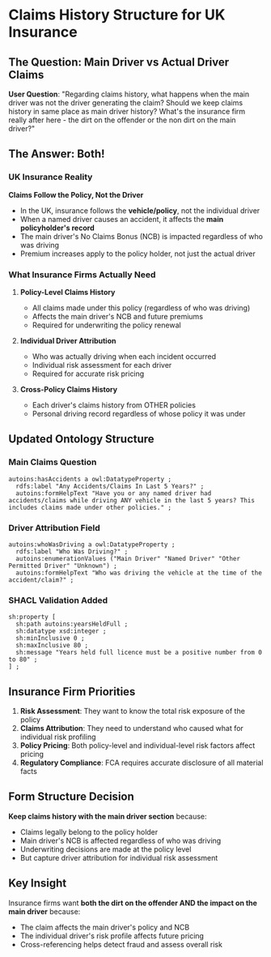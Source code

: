 # Claims History Structure for UK Insurance

## The Question: Main Driver vs Actual Driver Claims

**User Question**: "Regarding claims history, what happens when the main driver was not the driver generating the claim? Should we keep claims history in same place as main driver history? What's the insurance firm really after here - the dirt on the offender or the non dirt on the main driver?"

## The Answer: Both!

### UK Insurance Reality

**Claims Follow the Policy, Not the Driver**
- In the UK, insurance follows the **vehicle/policy**, not the individual driver
- When a named driver causes an accident, it affects the **main policyholder's record**
- The main driver's No Claims Bonus (NCB) is impacted regardless of who was driving
- Premium increases apply to the policy holder, not just the actual driver

### What Insurance Firms Actually Need

1. **Policy-Level Claims History**
   - All claims made under this policy (regardless of who was driving)
   - Affects the main driver's NCB and future premiums
   - Required for underwriting the policy renewal

2. **Individual Driver Attribution**
   - Who was actually driving when each incident occurred
   - Individual risk assessment for each driver
   - Required for accurate risk pricing

3. **Cross-Policy Claims History**
   - Each driver's claims history from OTHER policies
   - Personal driving record regardless of whose policy it was under

## Updated Ontology Structure

### Main Claims Question
```turtle
autoins:hasAccidents a owl:DatatypeProperty ;
  rdfs:label "Any Accidents/Claims In Last 5 Years?" ;
  autoins:formHelpText "Have you or any named driver had accidents/claims while driving ANY vehicle in the last 5 years? This includes claims made under other policies." ;
```

### Driver Attribution Field
```turtle
autoins:whoWasDriving a owl:DatatypeProperty ;
  rdfs:label "Who Was Driving?" ;
  autoins:enumerationValues ("Main Driver" "Named Driver" "Other Permitted Driver" "Unknown") ;
  autoins:formHelpText "Who was driving the vehicle at the time of the accident/claim?" ;
```

### SHACL Validation Added
```turtle
sh:property [
  sh:path autoins:yearsHeldFull ;
  sh:datatype xsd:integer ;
  sh:minInclusive 0 ;
  sh:maxInclusive 80 ;
  sh:message "Years held full licence must be a positive number from 0 to 80" ;
] ;
```

## Insurance Firm Priorities

1. **Risk Assessment**: They want to know the total risk exposure of the policy
2. **Claims Attribution**: They need to understand who caused what for individual risk profiling
3. **Policy Pricing**: Both policy-level and individual-level risk factors affect pricing
4. **Regulatory Compliance**: FCA requires accurate disclosure of all material facts

## Form Structure Decision

**Keep claims history with the main driver section** because:
- Claims legally belong to the policy holder
- Main driver's NCB is affected regardless of who was driving
- Underwriting decisions are made at the policy level
- But capture driver attribution for individual risk assessment

## Key Insight

Insurance firms want **both the dirt on the offender AND the impact on the main driver** because:
- The claim affects the main driver's policy and NCB
- The individual driver's risk profile affects future pricing
- Cross-referencing helps detect fraud and assess overall risk
